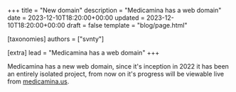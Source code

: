 +++
title = "New domain"
description = "Medicamina has a web domain"
date = 2023-12-10T18:20:00+00:00
updated = 2023-12-10T18:20:00+00:00
draft = false
template = "blog/page.html"

[taxonomies]
authors = ["svnty"]

[extra]
lead = "Medicamina has a web domain"
+++

Medicamina has a new web domain, since it's inception in 2022 it has been an entirely isolated project, from now on it's progress will be viewable live from [medicamina.us](https://medicamina.us).